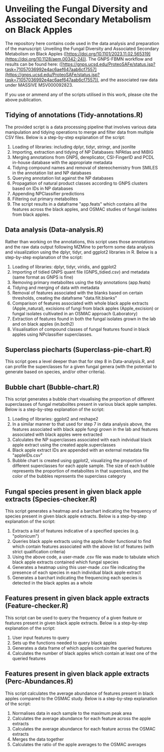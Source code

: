 # Unveiling the Fungal Diversity and Associated Secondary Metabolism on Black Apples
The repository here contains code used in the data analysis and preparation of the manuscript: Unveiling the Fungal Diversity and Associated Secondary Metabolism on Black Apples ([https://doi.org/10.1101/2023.11.02.565319](https://doi.org/10.1128/aem.00342-24)). The GNPS-FBMN workflow and results can be found here: ([https://gnps.ucsd.edu/ProteoSAFe/status.jsp?task=71057036992e4ac6aef647aab6cf7557](https://gnps.ucsd.edu/ProteoSAFe/status.jsp?task=71057036992e4ac6aef647aab6cf7557)), and the associated raw data under MASSIVE MSV000092823.

If you use or ammend any of the scripts utilised in this work, please cite the above publication.

## Tidying of annotations (Tidy-annotations.R)

The provided script is a data processing pipeline that involves various data manipulation and tidying operations to merge and filter data from multiple CSV files. Below is a step-by-step explanation of the script:

1. Loading of libraries: including dplyr, tidyr, stringr, and jsonlite
2. Importing, extraction and tidying of NP Databases: NPAtlas and MiBIG
3. Merging annotations from GNPS, dereplicator, CSI-FingerID and PCDL in-house database with the appropriate metadata
4. Tidying compound names and removal of stereochemistry from SMILES in the annotation list and NP databases
5. Querying annotation list against the NP databases
6. Propagation of natural product classes according to GNPS clusters based on IDs in NP databases
7. Appending NPClassifier predictions
8. Filtering out primary metabolites
9. The script results in a dataframe "app.feats" which contains all the features across the black apples, and OSMAC studies of fungal isolates from black apples.

## Data analysis (Data-analysis.R)

Rather than working on the annotations, this script uses those annotations and the raw data output following MZMine to perform some data analysis and visualization using the dplyr, tidyr, and ggplot2 libraries in R. Below is a step-by-step explanation of the script:

1. Loading of libraries: dplyr, tidyr, viridis, and ggplot2
2. Importing of tidied GNPS quant file (GNPS_tidied.csv) and metadata (same format as GNPS is fine)
3. Removing primary metabolites using the tidy annotations (app.feats)
4. Tidying and merging of data with metadata
5. Removal of features associated with the blanks based on certain thresholds, creating the dataframe "data.filt.blanks"
6. Comparison of features associated with whole black apple extracts (Apple_natural), excisions of fungi from black apples (Apple_excision) or  fungal isolates cultivated in an OSMAC approach (Laboratory)
7. Extraction of features found in both the fungal isolates grown in the lab and on black apples (in.both2)
8. Visualisation of compound classes of fungal features found in black apples using NPclassifier superclasses.

## Superclass piecharts (Superclass-pie-chart.R)

This script goes a level deeper than that for step 8 in Data-analysis.R, and can profile the superclasses for a given fungal genera (with the potential to generate based on species, and/or other criteria).

## Bubble chart (Bubble-chart.R)

This script generates a bubble chart visualising the proportion of different superclasses of fungal metabolites present in various black apple samples. Below is a step-by-step explanation of the script:

1. Loading of libraries: ggplot2 and reshape2
2. In a similar manner to that used for step 7 in data analysis above, the features associated with black apple fungi grown in the lab and features associated with black apples were extracted
3. Calculates the NP superclasses associated with each indvidual black apple extract using the created apple.superclasses
4. Black apple extract IDs are appended with an external metadata file "appleIDs.csv"
5. Bubble chart is created using ggplot2, visualizing the proportion of different superclasses for each apple sample. The size of each bubble represents the proportion of metabolites in that superclass, and the color of the bubbles represents the superclass category

## Fungal species present in given black apple extracts (Species-checker.R)

This script generates a heatmap and a barchart indicating the frequency of species present in given black apple extracts. Below is a step-by-step explanation of the script:

1. Extracts a list of features indicative of a specified species (e.g. "polonicum")
2. Queries black apple extracts using the apple.finder functional to find which contain features associated with the above list of features (with strict qualification criteria)
3. Using the above code, a user-made .csv file was made to tabulate which black apple extracts contained which fungal species
4. Generates a heatmap using this user-made .csv file indicating the presence of each species in each individual black apple extract
5. Generates a barchart indicating the frequencing each species is detected in the black apples as a whole

## Features present in given black apple extracts (Feature-checker.R)

This script can be used to query the frequency of a given feature or features present in given black apple extracts. Below is a step-by-step explanation of the script:

1. User input features to query
2. Sets up the functions needed to query black apples
3. Generates a data frame of which apples contain the queried features
4. Calculates the number of black apples which contain at least one of the queried features

## Features present in given black apple extracts (Perc-Abundances.R)

This script calculates the average abundance of features present in black apples compared to the OSMAC study.  Below is a step-by-step explanation of the script:

1. Normalises data in each sample to the maximum peak area
2. Calculates the average abundance for each feature across the apple extracts
3. Calculates the average abundance for each feature across the OSMAC extracts
4. Merges the data together
5. Calculates the ratio of the apple averages to the OSMAC averages
